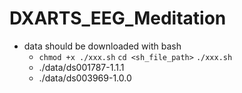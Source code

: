 # DXARTS_EEG_Meditation

- data should be downloaded with bash
  - ```chmod +x ./xxx.sh``` ```cd <sh_file_path>``` ```./xxx.sh```
  - ./data/ds001787-1.1.1
  - ./data/ds003969-1.0.0